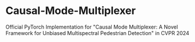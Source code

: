 # Causal-Mode-Multiplexer
Official PyTorch Implementation for "Causal Mode Multiplexer: A Novel Framework for Unbiased Multispectral Pedestrian Detection" in CVPR 2024

